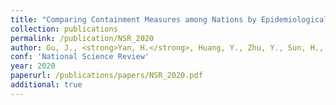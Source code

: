 ```yaml
---
title: "Comparing Containment Measures among Nations by Epidemiological Effects of COVID-19"
collection: publications
permalink: /publication/NSR_2020
author: Gu, J., <strong>Yan, H.</strong>, Huang, Y., Zhu, Y., Sun, H., Qiu, Y., Chen, S.X.
conf: 'National Science Review'
year: 2020
paperurl: /publications/papers/NSR_2020.pdf
additional: true
---
```

